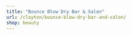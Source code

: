 ```yaml
---
title: "Bounce Blow Dry Bar & Salon"
url: /clayton/bounce-blow-dry-bar-and-salon/
shop: beauty
---
```

